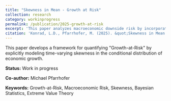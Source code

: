 ```yaml
---
title: "Skewness in Mean - Growth at Risk"
collection: research
category: workinprogress
permalink: /publication/2025-growth-at-risk
excerpt: 'This paper analyzes macroeconomic downside risk by incorporating conditional skewness into growth forecasting models.'
citation: 'Konrad, L.D., Pfarrhofer, M. (2025). &quot;Skewness in Mean - Growth at Risk.&quot; <i>Working Paper</i>.'
---
```


This paper develops a framework for quantifying "Growth-at-Risk" by explicitly modeling time-varying skewness in the conditional distribution of economic growth.

**Status:** Work in progress

**Co-author:** Michael Pfarrhofer

**Keywords:** Growth-at-Risk, Macroeconomic Risk, Skewness, Bayesian Statistics, Extreme Value Theory
